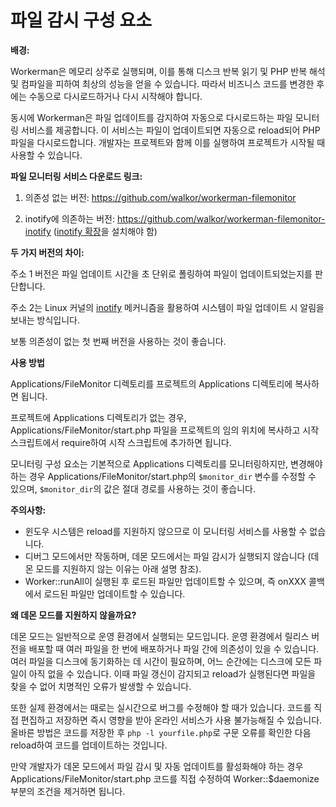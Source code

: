 # 파일 감시 구성 요소

**배경:**

Workerman은 메모리 상주로 실행되며, 이를 통해 디스크 반복 읽기 및 PHP 반복 해석 및 컴파일을 피하여 최상의 성능을 얻을 수 있습니다. 따라서 비즈니스 코드를 변경한 후에는 수동으로 다시로드하거나 다시 시작해야 합니다.

동시에 Workerman은 파일 업데이트를 감지하여 자동으로 다시로드하는 파일 모니터링 서비스를 제공합니다. 이 서비스는 파일이 업데이트되면 자동으로 reload되어 PHP 파일을 다시로드합니다. 개발자는 프로젝트와 함께 이를 실행하여 프로젝트가 시작될 때 사용할 수 있습니다.

**파일 모니터링 서비스 다운로드 링크:**

1. 의존성 없는 버전: https://github.com/walkor/workerman-filemonitor

2. inotify에 의존하는 버전: https://github.com/walkor/workerman-filemonitor-inotify ([inotify 확장](https://php.net/manual/zh/book.inotify.php)을 설치해야 함)

**두 가지 버전의 차이:**

주소 1 버전은 파일 업데이트 시간을 초 단위로 폴링하여 파일이 업데이트되었는지를 판단합니다.

주소 2는 Linux 커널의 [inotify](https://baike.baidu.com/view/2645027.htm) 메커니즘을 활용하여 시스템이 파일 업데이트 시 알림을 보내는 방식입니다.

보통 의존성이 없는 첫 번째 버전을 사용하는 것이 좋습니다.

**사용 방법**

Applications/FileMonitor 디렉토리를 프로젝트의 Applications 디렉토리에 복사하면 됩니다.

프로젝트에 Applications 디렉토리가 없는 경우, Applications/FileMonitor/start.php 파일을 프로젝트의 임의 위치에 복사하고 시작 스크립트에서 require하여 시작 스크립트에 추가하면 됩니다.

모니터링 구성 요소는 기본적으로 Applications 디렉토리를 모니터링하지만, 변경해야 하는 경우 Applications/FileMonitor/start.php의 ```$monitor_dir``` 변수를 수정할 수 있으며, ```$monitor_dir```의 값은 절대 경로를 사용하는 것이 좋습니다.

**주의사항:**

* 윈도우 시스템은 reload를 지원하지 않으므로 이 모니터링 서비스를 사용할 수 없습니다.
* 디버그 모드에서만 작동하며, 데몬 모드에서는 파일 감시가 실행되지 않습니다 (데몬 모드를 지원하지 않는 이유는 아래 설명 참조).
* Worker::runAll이 실행된 후 로드된 파일만 업데이트할 수 있으며, 즉 onXXX 콜백에서 로드된 파일만 업데이트할 수 있습니다.

**왜 데몬 모드를 지원하지 않을까요?**

데몬 모드는 일반적으로 운영 환경에서 실행되는 모드입니다. 운영 환경에서 릴리스 버전을 배포할 때 여러 파일을 한 번에 배포하거나 파일 간에 의존성이 있을 수 있습니다. 여러 파일을 디스크에 동기화하는 데 시간이 필요하며, 어느 순간에는 디스크에 모든 파일이 아직 없을 수 있습니다. 이때 파일 갱신이 감지되고 reload가 실행된다면 파일을 찾을 수 없어 치명적인 오류가 발생할 수 있습니다.

또한 실제 환경에서는 때로는 실시간으로 버그를 수정해야 할 때가 있습니다. 코드를 직접 편집하고 저장하면 즉시 영향을 받아 온라인 서비스가 사용 불가능해질 수 있습니다. 올바른 방법은 코드를 저장한 후 ```php -l yourfile.php```로 구문 오류를 확인한 다음 reload하여 코드를 업데이트하는 것입니다.

만약 개발자가 데몬 모드에서 파일 감시 및 자동 업데이트를 활성화해야 하는 경우 Applications/FileMonitor/start.php 코드를 직접 수정하여 Worker::$daemonize 부분의 조건을 제거하면 됩니다. 
